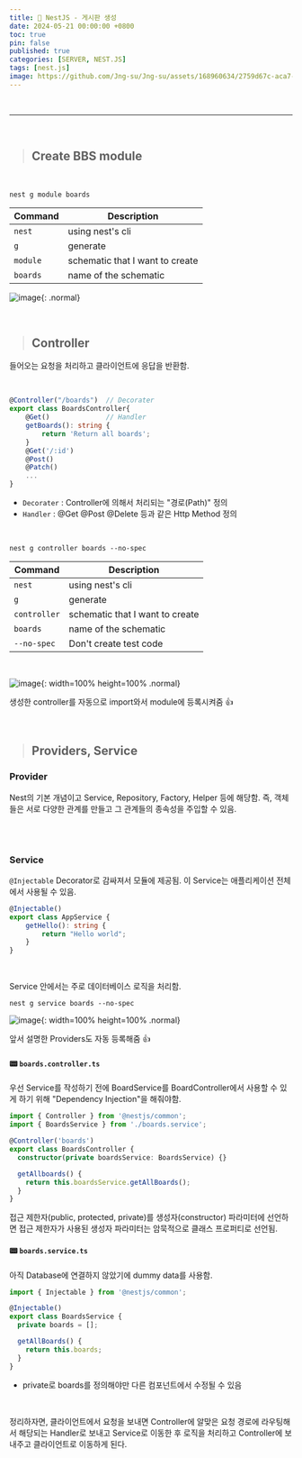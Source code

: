 ```yaml
---
title: 🦁 NestJS - 게시판 생성
date: 2024-05-21 00:00:00 +0800
toc: true
pin: false
published: true
categories: [SERVER, NEST.JS]
tags: [nest.js]
image: https://github.com/Jng-su/Jng-su/assets/168960634/2759d67c-aca7-4c2c-adac-b0fee5a4d7ff
---
```


<br>

---

<br>


> ## Create BBS module

<br>

```shell
nest g module boards
```

| Command  | Description                     |
| -------- | ------------------------------- |
| `nest`   | using nest's cli                |
| `g`      | generate                        |
| `module` | schematic that I want to create |
| `boards` | name of the schematic           |



![image](https://github.com/Jng-su/Jng-su/assets/168960634/8847b76f-0a35-47d0-b002-1284842d203b){: .normal}

<br>

> ## Controller

들어오는 요청을 처리하고 클라이언트에 응답을 반환함.

<br>

```typescript
@Controller("/boards")  // Decorater
export class BoardsController{
    @Get()              // Handler
    getBoards(): string {
        return 'Return all boards';
    }
    @Get('/:id')
    @Post()
    @Patch()
    ...
}
```

- `Decorater` : Controller에 의해서 처리되는 "경로(Path)" 정의
- `Handler` : @Get @Post @Delete 등과 같은 Http Method 정의

<br>

```shell
nest g controller boards --no-spec
```

| Command      | Description                     |
| ------------ | ------------------------------- |
| `nest`       | using nest's cli                |
| `g`          | generate                        |
| `controller` | schematic that I want to create |
| `boards`     | name of the schematic           |
| `--no-spec`  | Don't create test code          |

<br>

![image](https://github.com/Jng-su/Jng-su/assets/168960634/076d785e-635a-449c-af66-04248f894230){: width=100% height=100% .normal}

생성한 controller를 자동으로 import와서 module에 등록시켜줌 👍

<br>

> ## Providers, Service

### Provider

Nest의 기본 개념이고 Service, Repository, Factory, Helper 등에 해당함. 
즉, 객체들은 서로 다양한 관계를 만들고 그 관계들의 종속성을 주입할 수 있음.

<br>



<br>

### Service

`@Injectable` Decorator로 감싸져서 모듈에 제공됨. 이 Service는 애플리케이션 전체에서 사용될 수 있음. 

```typescript
@Injectable()
export class AppService {
    getHello(): string {
        return "Hello world";
    }
}
```

<br>

Service 안에서는 주로 데이터베이스 로직을 처리함. 

```shell
nest g service boards --no-spec
```

![image](https://github.com/Jng-su/Jng-su/assets/168960634/0b8a974f-06e0-430e-98e6-d9c9de5f49b0){: width=100% height=100% .normal}

앞서 설명한 Providers도 자동 등록해줌 👍

#### 📟 `boards.controller.ts`

우선 Service를 작성하기 전에 BoardService를 BoardController에서 사용할 수 있게 하기 위해 "Dependency Injection"을 해줘야함.


```typescript
import { Controller } from '@nestjs/common';
import { BoardsService } from './boards.service';

@Controller('boards')
export class BoardsController {
  constructor(private boardsService: BoardsService) {}

  getAllboards() {
    return this.boardsService.getAllBoards();
  }
}
```

접근 제한자(public, protected, private)를 생성자(constructor) 파라미터에 선언하면 접근 제한자가 사용된 생성자 파라미터는 암묵적으로 클래스 프로퍼티로 선언됨.


#### 📟 `boards.service.ts`

아직 Database에 연결하지 않았기에 dummy data를 사용함.

```typescript
import { Injectable } from '@nestjs/common';

@Injectable()
export class BoardsService {
  private boards = [];

  getAllBoards() {
    return this.boards;
  }
}
```

- private로 boards를 정의해야만 다른 컴포넌트에서 수정될 수 있음

<br>

정리하자면, 클라이언트에서 요청을 보내면 Controller에 알맞은 요청 경로에 라우팅해서 해당되는 Handler로 보내고 Service로 이동한 후 로직을 처리하고 Controller에 보내주고 클라이언트로 이동하게 된다.